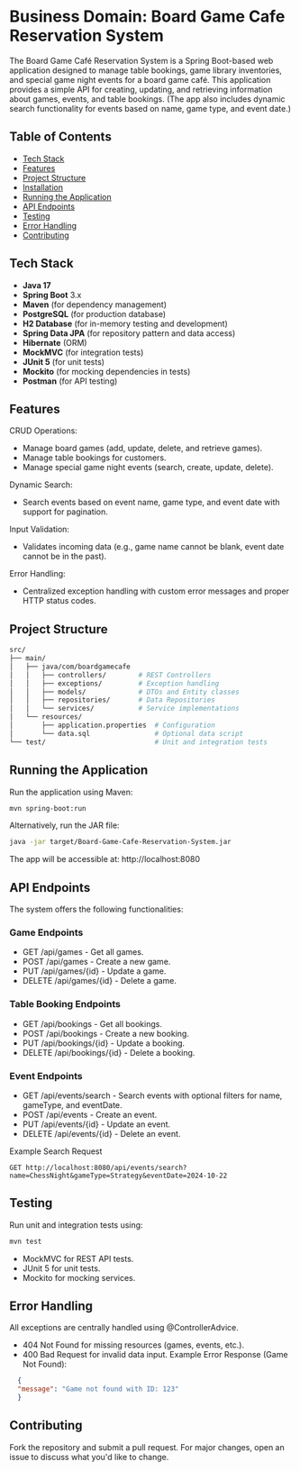 # Business Domain: Board Game Cafe Reservation System

The Board Game Café Reservation System is a Spring Boot-based web application designed to manage table bookings, game library inventories, and special game night events for a board game café.
This application provides a simple API for creating, updating, and retrieving information about games, events, and table bookings. (The app also includes dynamic search functionality for events based on name, game type, and event date.)


## Table of Contents
- [Tech Stack](#tech-stack)
- [Features](#features)
- [Project Structure](#project-structure)
- [Installation](#installation)
- [Running the Application](#running-the-application)
- [API Endpoints](#api-endpoints)
- [Testing](#testing)
- [Error Handling](#error-handling)
- [Contributing](#contributing)

## Tech Stack
- **Java 17**
- **Spring Boot** 3.x
- **Maven** (for dependency management)
- **PostgreSQL** (for production database)
- **H2 Database** (for in-memory testing and development)
- **Spring Data JPA** (for repository pattern and data access)
- **Hibernate** (ORM)
- **MockMVC** (for integration tests)
- **JUnit 5** (for unit tests)
- **Mockito** (for mocking dependencies in tests)
- **Postman** (for API testing)

## Features
CRUD Operations:
- Manage board games (add, update, delete, and retrieve games).
- Manage table bookings for customers.
- Manage special game night events (search, create, update, delete).

Dynamic Search:
- Search events based on event name, game type, and event date with support for pagination.

Input Validation:
- Validates incoming data (e.g., game name cannot be blank, event date cannot be in the past).

Error Handling:
- Centralized exception handling with custom error messages and proper HTTP status codes.

## Project Structure
```bash
src/
├── main/
│   ├── java/com/boardgamecafe
│   │   ├── controllers/        # REST Controllers
│   │   ├── exceptions/         # Exception handling
│   │   ├── models/             # DTOs and Entity classes
│   │   ├── repositories/       # Data Repositories
│   │   └── services/           # Service implementations
│   └── resources/
│       ├── application.properties  # Configuration
│       └── data.sql                # Optional data script
└── test/                           # Unit and integration tests
```

## Running the Application
Run the application using Maven:
```bash
mvn spring-boot:run
```

Alternatively, run the JAR file:
```bash
java -jar target/Board-Game-Cafe-Reservation-System.jar
```
The app will be accessible at: http://localhost:8080

## API Endpoints
The system offers the following functionalities:
### Game Endpoints
- GET /api/games - Get all games.
- POST /api/games - Create a new game.
- PUT /api/games/{id} - Update a game.
- DELETE /api/games/{id} - Delete a game.

### Table Booking Endpoints
- GET /api/bookings - Get all bookings.
- POST /api/bookings - Create a new booking.
- PUT /api/bookings/{id} - Update a booking.
- DELETE /api/bookings/{id} - Delete a booking.

### Event Endpoints
- GET /api/events/search - Search events with optional filters for name, gameType, and eventDate.
- POST /api/events - Create an event.
- PUT /api/events/{id} - Update an event.
- DELETE /api/events/{id} - Delete an event.

Example Search Request
```http
GET http://localhost:8080/api/events/search?name=ChessNight&gameType=Strategy&eventDate=2024-10-22
```

## Testing
Run unit and integration tests using:
```bash
mvn test
```
- MockMVC for REST API tests.
- JUnit 5 for unit tests.
- Mockito for mocking services.

## Error Handling
All exceptions are centrally handled using @ControllerAdvice.

- 404 Not Found for missing resources (games, events, etc.).
- 400 Bad Request for invalid data input.
Example Error Response (Game Not Found):
```json
  {
  "message": "Game not found with ID: 123"
  }
```

## Contributing                                                       
Fork the repository and submit a pull request. For major changes, open an issue to discuss what you'd like to change.




